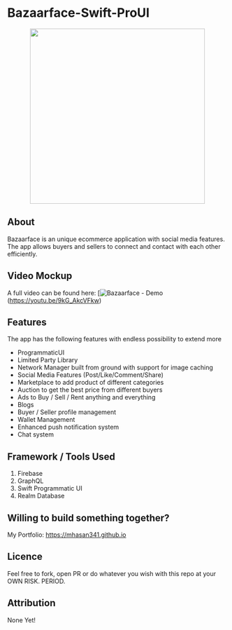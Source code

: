 # Bazaarface-Swift-ProUI
<p align="center">
  <kbd><img height="400" src="https://github.com/mhasan341/bazaarface-Swift-ProgUI/blob/main/banner.jpg"></kbd>
  </p>
  
## About
Bazaarface is an unique ecommerce application with social media features. The app allows buyers and sellers to connect and contact with each other efficiently.

## Video Mockup
A full video can be found here: [![Bazaarface - Demo](https://img.youtube.com/vi/9kG_AkcVFkw/0.jpg)(https://youtu.be/9kG_AkcVFkw)

## Features
The app has the following features with endless possibility to extend more

- ProgrammaticUI 
- Limited Party Library
- Network Manager built from ground with support for image caching
- Social Media Features (Post/Like/Comment/Share)
- Marketplace to add product of different categories
- Auction to get the best price from different buyers
- Ads to Buy / Sell / Rent anything and everything
- Blogs
- Buyer / Seller profile management
- Wallet Management
- Enhanced push notification system
- Chat system

## Framework / Tools Used
1. Firebase
2. GraphQL
3. Swift Programmatic UI
4. Realm Database



## Willing to build something together?
My Portfolio: https://mhasan341.github.io

## Licence
Feel free to fork, open PR or do whatever you wish with this repo at your OWN RISK. PERIOD.

## Attribution
None Yet!
